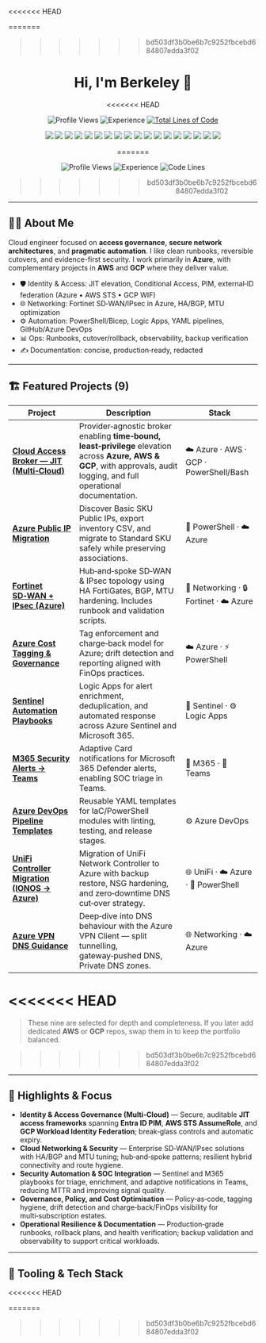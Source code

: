 <<<<<<< HEAD

=======
>>>>>>> bd503df3b0be6b7c9252fbcebd684807edda3f02
<!-- Profile README for github.com/berkeleyo -->
<div align="center">

# Hi, I'm Berkeley 👋

<!-- Badges Row -->
<<<<<<< HEAD
<!-- Views + Experience + REAL Lines of Code (auto-updating via GitHub Action) -->
![Profile Views](https://komarev.com/ghpvc/?username=berkeleyo&color=blue&style=for-the-badge)
![Experience](https://img.shields.io/badge/Experience-6%2B%20years-1f6feb?style=for-the-badge&logo=github)
[![Total Lines of Code](https://img.shields.io/endpoint?url=https://raw.githubusercontent.com/berkeleyo/berkeleyo/main/loc-badge.json&style=for-the-badge)](https://github.com/berkeleyo)

<!-- Tech stack badges (restored + extended) -->
<p align="center">
<img src="https://img.shields.io/badge/Azure-0078D4?logo=microsoftazure&logoColor=white">
<img src="https://img.shields.io/badge/AWS-232F3E?logo=amazonaws&logoColor=FF9900">
<img src="https://img.shields.io/badge/GCP-4285F4?logo=googlecloud&logoColor=white">
<img src="https://img.shields.io/badge/PowerShell-5391FE?logo=powershell&logoColor=white">
<img src="https://img.shields.io/badge/Bicep-00B4FF?logo=microsoftazure">
<img src="https://img.shields.io/badge/Terraform-7B42BC?logo=terraform&logoColor=white">
<img src="https://img.shields.io/badge/GitHub%20Actions-181717?logo=githubactions&logoColor=white">
<img src="https://img.shields.io/badge/Azure%20DevOps-0078D7?logo=azuredevops&logoColor=white">
<img src="https://img.shields.io/badge/Docker-2496ED?logo=docker">
<img src="https://img.shields.io/badge/Kubernetes-326CE5?logo=kubernetes">
<img src="https://img.shields.io/badge/Microsoft%20Sentinel-003B57?logo=microsoft">
<img src="https://img.shields.io/badge/Intune-0078D4?logo=microsoftintune">
<img src="https://img.shields.io/badge/Fortinet-E60000?logo=fortinet">
<img src="https://img.shields.io/badge/Grafana-F46800?logo=grafana">
<img src="https://img.shields.io/badge/Prometheus-E6522C?logo=prometheus">
<!-- Extras -->
<img src="https://img.shields.io/badge/Entra%20ID-0078D4?logo=microsoftazure&logoColor=white">
<img src="https://img.shields.io/badge/Logic%20Apps-0078D4?logo=microsoftazure&logoColor=white">
<img src="https://img.shields.io/badge/FortiGate-E60000?logo=fortinet&logoColor=white">
</p>
=======
<!-- Keeps your existing tech stack badges intact. This only adds experience + lines and keeps the profile views badge. -->

![Profile Views](https://komarev.com/ghpvc/?username=berkeleyo&color=blue&style=for-the-badge)
![Experience](https://img.shields.io/badge/Experience-6%2B%20years-1f6feb?style=for-the-badge&logo=github)
![Code Lines](https://img.shields.io/badge/Lines%20of%20Code-250k%2B-blue?style=for-the-badge)

<!-- Optional (uncomment if you use WakaTime): 
[![wakatime](https://wakatime.com/badge/user/YOUR-WAKATIME-ID.svg)](https://wakatime.com/@YOUR-WAKATIME-ID)
-->
>>>>>>> bd503df3b0be6b7c9252fbcebd684807edda3f02

</div>

---

## 🧑‍💻 About Me

Cloud engineer focused on **access governance**, **secure network architectures**, and **pragmatic automation**. I like clean runbooks, reversible cutovers, and evidence-first security. I work primarily in **Azure**, with complementary projects in **AWS** and **GCP** where they deliver value.

- 🛡️ Identity & Access: JIT elevation, Conditional Access, PIM, external‑ID federation (Azure • AWS STS • GCP WIF)
- 🌐 Networking: Fortinet SD‑WAN/IPsec in Azure, HA/BGP, MTU optimization
- ⚙️ Automation: PowerShell/Bicep, Logic Apps, YAML pipelines, GitHub/Azure DevOps
- 📊 Ops: Runbooks, cutover/rollback, observability, backup verification
- ✍️ Documentation: concise, production‑ready, redacted

---

## 🏗️ Featured Projects (9)

| Project | Description | Stack |
|---|---|---|
| [**Cloud Access Broker — JIT (Multi‑Cloud)**](https://github.com/berkeleyo/cloud-access-broker-jit-multicloud) | Provider‑agnostic broker enabling **time‑bound, least‑privilege** elevation across **Azure, AWS & GCP**, with approvals, audit logging, and full operational documentation. | ☁️ Azure · AWS · GCP · PowerShell/Bash |
| [**Azure Public IP Migration**](https://github.com/berkeleyo/azure-public-ip-migration) | Discover Basic SKU Public IPs, export inventory CSV, and migrate to Standard SKU safely while preserving associations. | 🧰 PowerShell · ☁️ Azure |
| [**Fortinet SD‑WAN + IPsec (Azure)**](https://github.com/berkeleyo/fortinet-azure-sdwan-ipsec) | Hub‑and‑spoke SD‑WAN & IPsec topology using HA FortiGates, BGP, MTU hardening. Includes runbook and validation scripts. | 🧱 Networking · 🔒 Fortinet · ☁️ Azure |
| [**Azure Cost Tagging & Governance**](https://github.com/berkeleyo/azure-cost-tagging) | Tag enforcement and charge‑back model for Azure; drift detection and reporting aligned with FinOps practices. | ☁️ Azure · ⚡ PowerShell |
| [**Sentinel Automation Playbooks**](https://github.com/berkeleyo/sentinel-automation-playbooks) | Logic Apps for alert enrichment, deduplication, and automated response across Azure Sentinel and Microsoft 365. | 🔐 Sentinel · ⚙️ Logic Apps |
| [**M365 Security Alerts → Teams**](https://github.com/berkeleyo/m365-security-alerts-to-teams) | Adaptive Card notifications for Microsoft 365 Defender alerts, enabling SOC triage in Teams. | 🔐 M365 · 💬 Teams |
| [**Azure DevOps Pipeline Templates**](https://github.com/berkeleyo/azure-devops-pipeline-templates) | Reusable YAML templates for IaC/PowerShell modules with linting, testing, and release stages. | ⚙️ Azure DevOps |
| [**UniFi Controller Migration (IONOS → Azure)**](https://github.com/berkeleyo/unifi-azure-migration-runbook) | Migration of UniFi Network Controller to Azure with backup restore, NSG hardening, and zero‑downtime DNS cut‑over strategy. | 🌐 UniFi · ☁️ Azure · 🧰 PowerShell |
| [**Azure VPN DNS Guidance**](https://github.com/berkeleyo/azure-vpn-dns-guidance) | Deep‑dive into DNS behaviour with the Azure VPN Client — split tunnelling, gateway‑pushed DNS, Private DNS zones. | 🌐 Networking · ☁️ Azure |

<<<<<<< HEAD
=======
> These nine are selected for depth and completeness. If you later add dedicated **AWS** or **GCP** repos, swap them in to keep the portfolio balanced.

>>>>>>> bd503df3b0be6b7c9252fbcebd684807edda3f02
---

## 🧠 Highlights & Focus

- **Identity & Access Governance (Multi‑Cloud)** — Secure, auditable **JIT access frameworks** spanning **Entra ID PIM**, **AWS STS AssumeRole**, and **GCP Workload Identity Federation**; break‑glass controls and automatic expiry.  
- **Cloud Networking & Security** — Enterprise SD‑WAN/IPsec solutions with HA/BGP and MTU tuning; hub‑and‑spoke patterns; resilient hybrid connectivity and route hygiene.  
- **Security Automation & SOC Integration** — Sentinel and M365 playbooks for triage, enrichment, and adaptive notifications in Teams, reducing MTTR and improving signal quality.  
- **Governance, Policy, and Cost Optimisation** — Policy‑as‑code, tagging hygiene, drift detection and charge‑back/FinOps visibility for multi‑subscription estates.  
- **Operational Resilience & Documentation** — Production‑grade runbooks, rollback plans, and health verification; backup validation and observability to support critical workloads.

---

## 🧰 Tooling & Tech Stack

<<<<<<< HEAD
<!-- Your existing tech stack badges remain unchanged. Append more later if desired. -->
=======
<!-- Your existing tech stack badges remain unchanged. Append below if you want more later. -->
>>>>>>> bd503df3b0be6b7c9252fbcebd684807edda3f02
